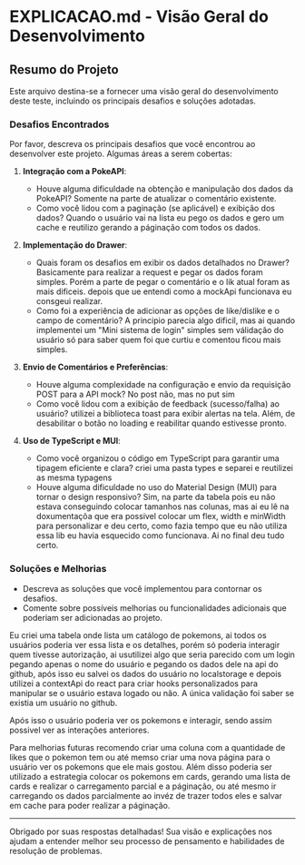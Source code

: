 # EXPLICACAO.md - Visão Geral do Desenvolvimento

## Resumo do Projeto
Este arquivo destina-se a fornecer uma visão geral do desenvolvimento deste teste, incluindo os principais desafios e soluções adotadas.

### Desafios Encontrados
Por favor, descreva os principais desafios que você encontrou ao desenvolver este projeto. Algumas áreas a serem cobertas:

1. **Integração com a PokeAPI**:
   - Houve alguma dificuldade na obtenção e manipulação dos dados da PokeAPI?
      Somente na parte de atualizar o comentário existente.
   - Como você lidou com a paginação (se aplicável) e exibição dos dados?
      Quando o usuário vai na lista eu pego os dados e gero um cache e reutilizo gerando a páginação com todos os dados.

2. **Implementação do Drawer**:
   - Quais foram os desafios em exibir os dados detalhados no Drawer?
      Basicamente para realizar a request e pegar os dados foram simples. Porém a parte de pegar o comentário e o lik atual foram as mais dificeis. depois que ue entendi como a mockApi funcionava eu consgeui realizar.
   - Como foi a experiência de adicionar as opções de like/dislike e o campo de comentário?
      A principio parecia algo dificil, mas ai quando implementei um "Mini sistema de login" simples sem válidação do usuário só para saber quem foi que curtiu e comentou ficou mais simples.

3. **Envio de Comentários e Preferências**:
   - Houve alguma complexidade na configuração e envio da requisição POST para a API mock?
      No post não, mas no put sim
   - Como você lidou com a exibição de feedback (sucesso/falha) ao usuário?
      utilizei a biblioteca toast para exibir alertas na tela. Além, de desabilitar o botão no loading e reabilitar quando estivesse pronto.

4. **Uso de TypeScript e MUI**:
   - Como você organizou o código em TypeScript para garantir uma tipagem eficiente e clara?
      criei uma pasta types e separei e reutilizei as mesma typagens
   - Houve alguma dificuldade no uso do Material Design (MUI) para tornar o design responsivo?
      Sim, na parte da tabela pois eu não estava conseguindo colocar tamanhos nas colunas, mas ai eu lê na doxumentaçõa que era possivel colocar um flex, width e minWidth para personalizar e deu certo, como fazia tempo que eu não utiliza essa lib eu havia esquecido como funcionava. Ai no final deu tudo certo.

### Soluções e Melhorias
- Descreva as soluções que você implementou para contornar os desafios.
- Comente sobre possíveis melhorias ou funcionalidades adicionais que poderiam ser adicionadas ao projeto.

Eu criei uma tabela onde lista um catálogo de pokemons, ai todos os usuários poderia ver essa lista e os detalhes, porém só poderia interagir quem tivesse autorização, ai usutilizei algo que seria parecido com um login pegando apenas o nome do usuário e pegando os dados dele na api do github, após isso eu salvei os dados do usuário no localstorage e depois utilizei a contextApi do react para criar hooks personalizados para manipular se o usuário estava logado ou não. A única validação foi saber se existia um usuário no github.

Após isso o usuário poderia ver os pokemons e interagir, sendo assim possivel ver as interações anteriores.

Para melhorias futuras recomendo criar uma coluna com a quantidade de likes que o pokemon tem ou até memso criar uma nova página para o usuário ver os pokemons que ele mais gostou. Além disso poderia ser utilizado a estrategia colocar os pokemons em cards, gerando uma lista de cards e realizar o carregamento parcial e a páginação, ou até mesmo ir carregando os dados parcialmente ao invéz de trazer todos eles e salvar em cache para poder realizar a páginação.

---

Obrigado por suas respostas detalhadas! Sua visão e explicações nos ajudam a entender melhor seu processo de pensamento e habilidades de resolução de problemas.